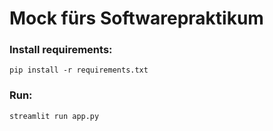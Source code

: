 # Mock fürs Softwarepraktikum

### Install requirements:
```shell
pip install -r requirements.txt
```

### Run:
```shell
streamlit run app.py
```